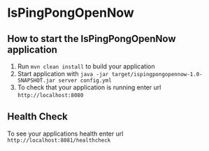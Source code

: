 # IsPingPongOpenNow

How to start the IsPingPongOpenNow application
---

1. Run `mvn clean install` to build your application
1. Start application with `java -jar target/ispingpongopennow-1.0-SNAPSHOT.jar server config.yml`
1. To check that your application is running enter url `http://localhost:8080`

Health Check
---

To see your applications health enter url `http://localhost:8081/healthcheck`
